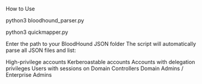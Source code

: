 How to Use

python3 bloodhound_parser.py

python3 quickmapper.py <bloodhound json folder>

Enter the path to your BloodHound JSON folder
The script will automatically parse all JSON files and list:

High-privilege accounts
Kerberoastable accounts
Accounts with delegation privileges
Users with sessions on Domain Controllers
Domain Admins / Enterprise Admins
